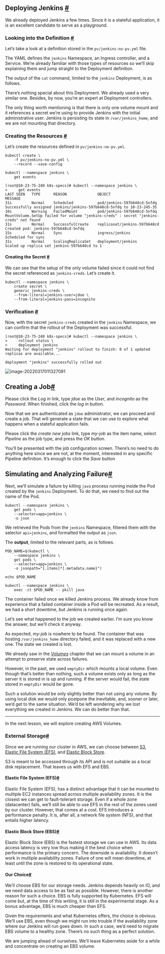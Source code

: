 ## Deploying Jenkins [#](https://www.educative.io/module/lesson/a-practical-guide-to-kubernetes/JPn98XQX5nJ#Deploying-Jenkins-)

We already deployed Jenkins a few times. Since it is a stateful application, it is an excellent candidate to serve as a playground.

### Looking into the Definition [#](https://www.educative.io/module/lesson/a-practical-guide-to-kubernetes/JPn98XQX5nJ#Looking-into-the-Definition-)

Let’s take a look at a definition stored in the `pv/jenkins-no-pv.yml` file.





The YAML defines the `jenkins` Namespace, an Ingress controller, and a Service. We’re already familiar with those types of resources so we’ll skip explaining them and jump straight to the Deployment definition.

The output of the `cat` command, limited to the `jenkins` Deployment, is as follows.



There’s nothing special about this Deployment. We already used a very similar one. Besides, by now, you’re an expert at Deployment controllers.

The only thing worth mentioning is that there is only one volume mount and it references a secret we’re using to provide Jenkins with the initial administrative user. Jenkins is persisting its state in `/var/jenkins_home`, and we are not mounting that directory.



### Creating the Resources [#](https://www.educative.io/module/lesson/a-practical-guide-to-kubernetes/JPn98XQX5nJ#Creating-the-Resources-)

Let’s create the resources defined in `pv/jenkins-no-pv.yml`.

``` shell
kubectl create \
    -f pv/jenkins-no-pv.yml \
    --record --save-config
```





``` shell
kubectl --namespace jenkins \
    get events
```

``` shell
[root@10-23-75-240 k8s-specs]# kubectl --namespace jenkins \
>     get events
LAST SEEN   TYPE      REASON              OBJECT                         MESSAGE
31s         Normal    Scheduled           pod/jenkins-597b648cd-5nfdq    Successfully assigned jenkins/jenkins-597b648cd-5nfdq to 10-23-245-35
16s         Warning   FailedMount         pod/jenkins-597b648cd-5nfdq    MountVolume.SetUp failed for volume "jenkins-creds" : secret "jenkins-creds" not found
31s         Normal    SuccessfulCreate    replicaset/jenkins-597b648cd   Created pod: jenkins-597b648cd-5nfdq
15s         Normal    Sync                ingress/jenkins                Scheduled for sync
31s         Normal    ScalingReplicaSet   deployment/jenkins             Scaled up replica set jenkins-597b648cd to 1
```



#### Creating the Secret [#](https://www.educative.io/module/lesson/a-practical-guide-to-kubernetes/JPn98XQX5nJ#Creating-the-Secret-)

We can see that the setup of the only volume failed since it could not find the secret referenced as `jenkins-creds`. Let’s create it.



``` shell
kubectl --namespace jenkins \
    create secret \
    generic jenkins-creds \
    --from-literal=jenkins-user=jdoe \
    --from-literal=jenkins-pass=incognito
```





### Verification [#](https://www.educative.io/module/lesson/a-practical-guide-to-kubernetes/JPn98XQX5nJ#Verification-)



Now, with the secret `jenkins-creds` created in the `jenkins` Namespace, we can confirm that the rollout of the Deployment was successful.



``` shell
[root@10-23-75-240 k8s-specs]# kubectl --namespace jenkins \
>     rollout status \
>     deployment jenkins
Waiting for deployment "jenkins" rollout to finish: 0 of 1 updated replicas are available...

deployment "jenkins" successfully rolled out
```





![image-20220317011327091](/Users/kestrel/developer/nrookie.github.io/collections/k8s-related/persisting-state/image-20220317011327091.png)





## Creating a Job[#](https://www.educative.io/module/lesson/a-practical-guide-to-kubernetes/xljqDDA05g9#Creating-a-Job)

Please click the *Log in* link, type *jdoe* as the *User*, and *incognito* as the *Password*. When finished, click the *log in* button.

Now that we are authenticated as `jdoe` administrator, we can proceed and create a job. That will generate a state that we can use to explore what happens when a stateful application fails.

Please click the *create new jobs* link, type *my-job* as the item name, select *Pipeline* as the job type, and press the *OK* button.

You’ll be presented with the job configuration screen. There’s no need to do anything here since we are not, at the moment, interested in any specific Pipeline definition. It’s enough to click the *Save* button



## Simulating and Analyzing Failure[#](https://www.educative.io/module/lesson/a-practical-guide-to-kubernetes/xljqDDA05g9#Simulating-and-Analyzing-Failure)

Next, we’ll simulate a failure by killing `java` process running inside the Pod created by the `jenkins` Deployment. To do that, we need to find out the name of the Pod.

``` shell
kubectl --namespace jenkins \
    get pods \
    --selector=app=jenkins \
    -o json
```



We retrieved the Pods from the `jenkins` Namespace, filtered them with the selector `api=jenkins`, and formatted the output as `json`.

The **output**, limited to the relevant parts, as is follows.





``` shell
POD_NAME=$(kubectl \
    --namespace jenkins \
    get pods \
    --selector=app=jenkins \
    -o jsonpath="{.items[*].metadata.name}")

echo $POD_NAME
```



``` shell
kubectl --namespace jenkins \
    exec -it $POD_NAME -- pkill java
```



The container failed once we killed Jenkins process. We already know from experience that a failed container inside a Pod will be recreated. As a result, we had a short downtime, but Jenkins is running once again.

Let’s see what happened to the job we created earlier. I’m sure you know the answer, but we’ll check it anyway.



As expected, *my-job* is nowhere to be found. The container that was hosting `/var/jenkins_home` directory failed, and it was replaced with a new one. The state we created is lost.

We already saw in the [*Volumes*](https://www.educative.io/collection/page/5376908829130752/4742963282313216/4769265662033920) chapter that we can mount a volume in an attempt to preserve state across failures.

However, in the past, we used `emptyDir` which mounts a local volume. Even though that’s better than nothing, such a volume exists only as long as the server it is stored in is up and running. If the server would fail, the state stored in `emptyDir` would be gone.

Such a solution would be only slightly better than not using any volume. By using local disk we would only postpone the inevitable, and, sooner or later, we’d get to the same situation. We’d be left wondering why we lost everything we created in Jenkins. We can do better than that.

------

In the next lesson, we will explore creating AWS Volumes.



### External Storage[#](https://www.educative.io/module/lesson/a-practical-guide-to-kubernetes/RLNA4zmrXwz#External-Storage)

Since we are running our cluster in AWS, we can choose between [S3](https://aws.amazon.com/s3/), [Elastic File System (EFS)](https://aws.amazon.com/efs/), and [Elastic Block Store](https://aws.amazon.com/ebs/).

S3 is meant to be accessed through its API and is not suitable as a local disk replacement. That leaves us with EFS and EBS.

#### Elastic File System (EFS)[#](https://www.educative.io/module/lesson/a-practical-guide-to-kubernetes/RLNA4zmrXwz#Elastic-File-System-(EFS))

Elastic File System (EFS), has a distinct advantage that it can be mounted to multiple EC2 instances spread across multiple availability zones. It is the closest we can get to fault-tolerant storage. Even if a whole zone (datacenter) fails, we’ll still be able to use EFS in the rest of the zones used by our cluster. However, that comes at a cost. EFS introduces a performance penalty. It is, after all, a network file system (NFS), and that entails higher latency.

#### Elastic Block Store (EBS)[#](https://www.educative.io/module/lesson/a-practical-guide-to-kubernetes/RLNA4zmrXwz#Elastic-Block-Store-(EBS))

Elastic Block Store (EBS) is the fastest storage we can use in AWS. Its data access latency is very low thus making it the best choice when performance is the primary concern. The downside is availability. It doesn’t work in multiple availability zones. Failure of one will mean downtime, at least until the zone is restored to its operational state.

#### Our Choice[#](https://www.educative.io/module/lesson/a-practical-guide-to-kubernetes/RLNA4zmrXwz#Our-Choice)

We’ll choose EBS for our storage needs. Jenkins depends heavily on IO, and we need data access to be as fast as possible. However, there is another reason for such a choice. EBS is fully supported by Kubernetes. EFS will come but, at the time of this writing, it is still in the experimental stage. As a bonus advantage, EBS is much cheaper than EFS.

Given the requirements and what Kubernetes offers, the choice is obvious. We’ll use EBS, even though we might run into trouble if the availability zone where our Jenkins will run goes down. In such a case, we’d need to migrate EBS volume to a healthy zone. There’s no such thing as a perfect solution.

We are jumping ahead of ourselves. We’ll leave Kubernetes aside for a while and concentrate on creating an EBS volume.



